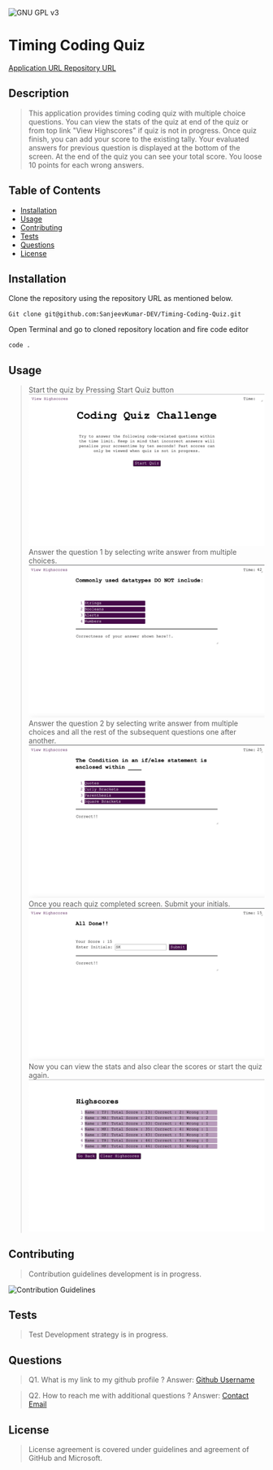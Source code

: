 ![GNU GPL v3](https://img.shields.io/badge/License-GPLv3-blue.svg)
# Timing Coding Quiz

[Application URL  ](https://sanjeevkumar-dev.github.io/Timing-Coding-Quiz/)
[Repository URL ](https://github.com/SanjeevKumar-DEV/Timing-Coding-Quiz)

## Description

> This application provides timing coding quiz 
> with multiple choice questions. You can view 
> the stats of the quiz at end of the quiz or 
> from top link "View Highscores" if quiz is 
> not in progress. Once quiz finish, you can 
> add your score to the existing tally. Your 
> evaluated answers for previous question is 
> displayed at the bottom of the screen. At 
> the end of the quiz you can see your total 
> score. You loose 10 points for each wrong 
> answers. 

## Table of Contents

- [Installation](#Installation)
- [Usage](#Usage)
- [Contributing](#Contributing)
- [Tests](#Tests)
- [Questions](#Questions)
- [License](#License)

## Installation

Clone the repository using the repository URL as mentioned below.
```
Git clone git@github.com:SanjeevKumar-DEV/Timing-Coding-Quiz.git 
```
Open Terminal and go to cloned repository location and fire code editor
```
code . 
```

## Usage

> Start the quiz by Pressing Start Quiz button 
![Quiz Start Screen](../assets/Images/quizStartScreen.png) 
> Answer the question 1 by selecting write answer from multiple choices. 
![Question Screen 1](../assets/Images/questionScreen1.png ) 
> Answer the question 2 by selecting write answer from multiple choices and all the rest of the subsequent questions one after another. 
![Question Screen 2](../assets/Images/questionScreen2.png) 
> Once you reach quiz completed screen. Submit your initials. 
![Quiz Completed Screen](../assets/Images/quizCompletedScreen.png) 
> Now you can view the stats and also clear the scores or start the quiz again. 
![Stats Screen](../assets/Images/statsScreen2.png) 

## Contributing

> Contribution guidelines development is in progress. 

![Contribution Guidelines](https://www.contributor-covenant.org/) 


## Tests

> Test Development strategy is in progress. 

## Questions

> Q1. What is my link to my github profile ? 
Answer: [Github Username](https://github.com/SanjeevKumar-DEV) 

> Q2. How to reach me with additional questions ? 
Answer: [Contact Email](mailto:sanjeevkumar@me.com)

## License

> License agreement is covered under guidelines and agreement of GitHub and Microsoft.
